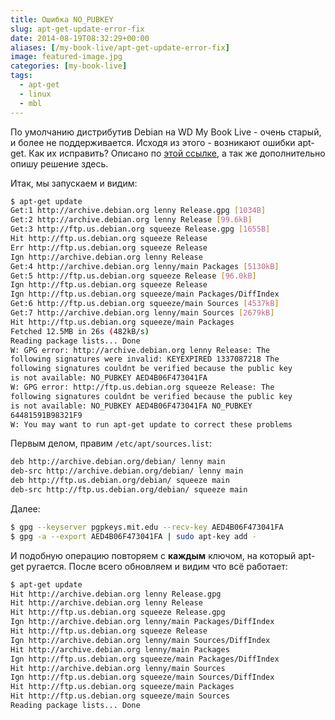 ```yaml
---
title: Ошибка NO_PUBKEY
slug: apt-get-update-error-fix
date: 2014-08-19T08:32:29+00:00
aliases: [/my-book-live/apt-get-update-error-fix]
image: featured-image.jpg
categories: [my-book-live]
tags:
  - apt-get
  - linux
  - mbl
---
```


По умолчанию дистрибутив Debian на WD My Book Live - очень старый, и более не поддерживается. Исходя из этого - возникают ошибки apt-get. Как их исправить? Описано по [этой ссылке](http://en.kioskea.net/faq/809-debian-apt-get-no-pubkey-gpg-error), а так же дополнительно опишу решение здесь.

<!--more-->

Итак, мы запускаем и видим:

```bash
$ apt-get update
Get:1 http://archive.debian.org lenny Release.gpg [1034B]
Get:2 http://archive.debian.org lenny Release [99.6kB]
Get:3 http://ftp.us.debian.org squeeze Release.gpg [1655B]
Hit http://ftp.us.debian.org squeeze Release
Err http://ftp.us.debian.org squeeze Release
Ign http://archive.debian.org lenny Release
Get:4 http://archive.debian.org lenny/main Packages [5130kB]
Get:5 http://ftp.us.debian.org squeeze Release [96.0kB]
Ign http://ftp.us.debian.org squeeze Release
Ign http://ftp.us.debian.org squeeze/main Packages/DiffIndex
Get:6 http://ftp.us.debian.org squeeze/main Sources [4537kB]
Get:7 http://archive.debian.org lenny/main Sources [2679kB]
Hit http://ftp.us.debian.org squeeze/main Packages
Fetched 12.5MB in 26s (482kB/s)
Reading package lists... Done
W: GPG error: http://archive.debian.org lenny Release: The
following signatures were invalid: KEYEXPIRED 1337087218 The
following signatures couldnt be verified because the public key
is not available: NO_PUBKEY AED4B06F473041FA
W: GPG error: http://ftp.us.debian.org squeeze Release: The
following signatures couldnt be verified because the public key
is not available: NO_PUBKEY AED4B06F473041FA NO_PUBKEY
64481591B98321F9
W: You may want to run apt-get update to correct these problems
```

Первым делом, правим `/etc/apt/sources.list`:

```bash
deb http://archive.debian.org/debian/ lenny main
deb-src http://archive.debian.org/debian/ lenny main
deb http://ftp.us.debian.org/debian/ squeeze main
deb-src http://ftp.us.debian.org/debian/ squeeze main
```

Далее:

```bash
$ gpg --keyserver pgpkeys.mit.edu --recv-key AED4B06F473041FA
$ gpg -a --export AED4B06F473041FA | sudo apt-key add -
```

И подобную операцию повторяем с **каждым** ключом, на который apt-get ругается. После всего обновляем и видим что всё работает:

```bash
$ apt-get update
Hit http://archive.debian.org lenny Release.gpg
Hit http://archive.debian.org lenny Release
Hit http://ftp.us.debian.org squeeze Release.gpg
Ign http://archive.debian.org lenny/main Packages/DiffIndex
Hit http://ftp.us.debian.org squeeze Release
Ign http://archive.debian.org lenny/main Sources/DiffIndex
Hit http://archive.debian.org lenny/main Packages
Ign http://ftp.us.debian.org squeeze/main Packages/DiffIndex
Hit http://archive.debian.org lenny/main Sources
Ign http://ftp.us.debian.org squeeze/main Sources/DiffIndex
Hit http://ftp.us.debian.org squeeze/main Packages
Hit http://ftp.us.debian.org squeeze/main Sources
Reading package lists... Done
```
